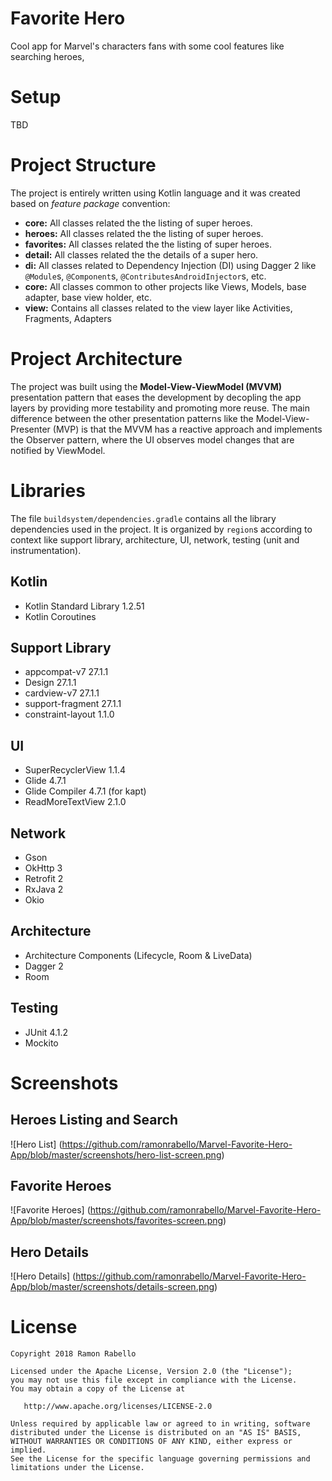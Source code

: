 # Favorite Hero

Cool app for Marvel's characters fans with some cool features like searching heroes, 

# Setup

TBD

# Project Structure

The project is entirely written using Kotlin language and it was created based on _feature package_ convention:
- __core:__ All classes related the the listing of super heroes.
- __heroes:__ All classes related the the listing of super heroes.
- __favorites:__ All classes related the the listing of super heroes.
- __detail:__ All classes related the the details of a super hero.
- __di:__ All classes related to Dependency Injection (DI) using Dagger 2
like `@Module`s, `@Component`s, `@ContributesAndroidInjector`s, etc.
- __core:__ All classes common to other projects like Views, Models, base adapter, base
view holder, etc.
- __view:__ Contains all classes related to the view layer like Activities, Fragments, Adapters

# Project Architecture

The project was built using the __Model-View-ViewModel (MVVM)__ presentation pattern that eases
the development by decopling the app layers by providing more testability and promoting more
reuse. The main difference between the other presentation patterns like the Model-View-Presenter (MVP) is that the MVVM has a reactive approach and
implements the Observer pattern, where the UI observes model changes that are notified by ViewModel.

# Libraries

The file `buildsystem/dependencies.gradle` contains all the library dependencies used
in the project. It is organized by `region`s according to context like support library,
architecture, UI, network, testing (unit and instrumentation).

## Kotlin
- Kotlin Standard Library 1.2.51
- Kotlin Coroutines

## Support Library 
- appcompat-v7 27.1.1
- Design 27.1.1
- cardview-v7 27.1.1
- support-fragment 27.1.1
- constraint-layout 1.1.0

## UI
- SuperRecyclerView 1.1.4
- Glide 4.7.1
- Glide Compiler 4.7.1 (for kapt)
- ReadMoreTextView 2.1.0

## Network
- Gson
- OkHttp 3
- Retrofit 2
- RxJava 2
- Okio

## Architecture
- Architecture Components (Lifecycle, Room & LiveData) 
- Dagger 2
- Room
## Testing
- JUnit 4.1.2
- Mockito 

# Screenshots
## Heroes Listing and Search
![Hero List]
(https://github.com/ramonrabello/Marvel-Favorite-Hero-App/blob/master/screenshots/hero-list-screen.png)

## Favorite Heroes
![Favorite Heroes]
(https://github.com/ramonrabello/Marvel-Favorite-Hero-App/blob/master/screenshots/favorites-screen.png)

## Hero Details
![Hero Details]
(https://github.com/ramonrabello/Marvel-Favorite-Hero-App/blob/master/screenshots/details-screen.png)

# License
    Copyright 2018 Ramon Rabello
    
    Licensed under the Apache License, Version 2.0 (the "License");
    you may not use this file except in compliance with the License.
    You may obtain a copy of the License at
    
       http://www.apache.org/licenses/LICENSE-2.0
    
    Unless required by applicable law or agreed to in writing, software
    distributed under the License is distributed on an "AS IS" BASIS,
    WITHOUT WARRANTIES OR CONDITIONS OF ANY KIND, either express or implied.
    See the License for the specific language governing permissions and
    limitations under the License.